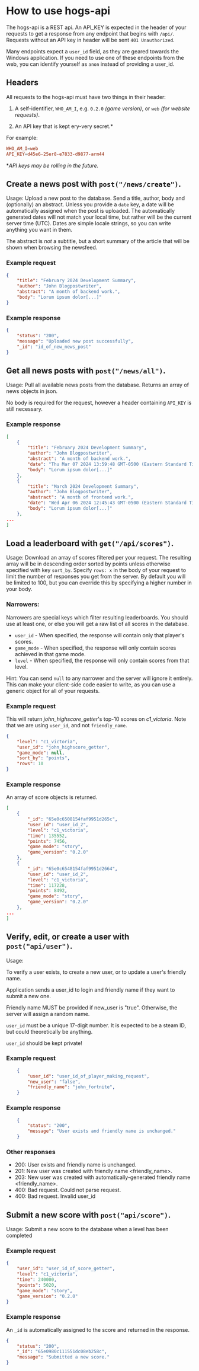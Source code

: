 # How to use hogs-api 
The hogs-api is a REST api. An API_KEY is expected in the header of your requests to get a response from any endpoint that begins with `/api/`. Requests without an API key in header will be sent `401 Unauthorized`.

Many endpoints expect a `user_id` field, as they are geared towards the Windows application. If you need to use one of these endpoints from the web, you can identify yourself as `anon` instead of providing a user_id. 

## Headers
All requests to the hogs-api must have two things in their header:

1. A self-identifier, `WHO_AM_I`, e.g. `0.2.0` *(game version)*, or `web` *(for website requests)*.

2. An API key that is kept ery-very secret.\*

For example:

```conf
WHO_AM_I=web
API_KEY=d45e6-25er8-e7833-d9877-arm44
```

**API keys may be rolling in the future.*

## Create a news post with `post("/news/create")`.

Usage: Upload a new post to the database. Send a title, author, body and (optionally) an abstract. Unless you provide a `date` key, a date will be automatically assigned when the post is uploaded. The automatically generated dates will not match your local time, but rather will be the current server time (UTC). Dates are simple locale strings, so you can write anything you want in them.

The abstract is _not_ a subtitle, but a short summary of the article that will be shown when browsing the newsfeed.

### Example request

```json
{
    "title": "February 2024 Development Summary",
    "author": "John Blogpostwriter",
    "abstract": "A month of backend work.",
    "body": "Lorum ipsum dolor[...]"
}
```

### Example response

```json
{
    "status": "200",
    "message": "Uploaded new post successfully",
    "_id": "id_of_new_news_post"
}
```

## Get all news posts with `post("/news/all")`.

Usage: Pull all available news posts from the database. Returns an array of news objects in json.

No body is required for the request, however a header containing `API_KEY` is still necessary.

### Example response

```json
[
    {
        "title": "February 2024 Development Summary",
        "author": "John Blogpostwriter",
        "abstract": "A month of backend work.",
        "date": "Thu Mar 07 2024 13:59:48 GMT-0500 (Eastern Standard Time)",
        "body": "Lorum ipsum dolor[...]"
    },
    {
        "title": "March 2024 Development Summary",
        "author": "John Blogpostwriter",
        "abstract": "A month of frontend work.",
        "date": "Wed Apr 06 2024 12:45:43 GMT-0500 (Eastern Standard Time)",
        "body": "Lorum ipsum dolor[...]"
    },
...
]
```

## Load a leaderboard with `get("/api/scores")`.
Usage: Download an array of scores filtered per your request. The resulting array will be in descending order sorted by points unless otherwise specified with key `sort_by`. Specify `rows: x` in the body of your request to limit the number of responses you get from the server. By default you will be limited to 100, but you can override this by specifying a higher number in your body.

### Narrowers:

Narrowers are special keys which filter resulting leaderboards. You should use at least one, or else you will get a raw list of all scores in the database.

- `user_id` - When specified, the response will contain only that player's scores.
- `game_mode` - When specified, the response will only contain scores achieved in that game mode.
- `level` - When specified, the response will only contain scores from that level.

Hint: You can send `null` to any narrower and the server will ignore it entirely. This can make your client-side code easier to write, as you can use a generic object for all of your requests.

### Example request

This will return *john_highscore_getter*'s top-10 scores on *c1_victoria*. Note that we are using `user_id`, and not `friendly_name`.

```json
{
    "level": "c1_victoria",
    "user_id": "john_highscore_getter",
    "game_mode": null,
    "sort_by": "points",
    "rows": 10
}
```

### Example response

An array of score objects is returned.


```json
[
    {
        "_id": "65e0c6508154faf9951d265c",
        "user_id": "user_id_2",
        "level": "c1_victoria",
        "time": 135552,
        "points": 7456,
        "game_mode": "story",
        "game_version": "0.2.0"
    },
    {
        "_id": "65e0c6548154faf9951d2664",
        "user_id": "user_id_2",
        "level": "c1_victoria",
        "time": 117228,
        "points": 8492,
        "game_mode": "story",
        "game_version": "0.2.0"
    },
...
]
```

## Verify, edit, or create a user with `post("api/user")`.

Usage:

To verify a user exists, to create a new user, or to update a user's friendly name.

Application sends a user_id to login and friendly name if they want to submit a new one.

Friendly name MUST be provided if new_user is "true". Otherwise, the server will assign a random name.

`user_id` must be a unique 17-digit number. It is expected to be a steam ID, but could theoretically be anything.

`user_id` should be kept private!

### Example request 

```json
    {
        "user_id": "user_id_of_player_making_request",
        "new_user": "false",
        "friendly_name": "john_fortnite",
    }
```

### Example response

```json
    {
        "status": "200",
        "message": "User exists and friendly name is unchanged."
    }
```

### Other responses

* 200: User exists and friendly name is unchanged.
* 201: New user was created with friendly name <friendly_name>.
* 203: New user was created with automatically-generated friendly name <friendly_name>.
* 400: Bad request. Could not parse request.
* 400: Bad request. Invalid user_id

## Submit a new score with `post("api/score")`.

Usage: Submit a new score to the database when a level has been completed

### Example request 

```json
{
    "user_id": "user_id_of_score_getter",
    "level": "c1_victoria",
    "time": 240000,
    "points": 5020,
    "game_mode": "story",
    "game_version": "0.2.0"
}
```

### Example response

An `_id` is automatically assigned to the score and returned in the response.

```json
{
    "status": "200",
    "_id": "65e0980c111551dc08eb258c",
    "message": "Submitted a new score."
}
```